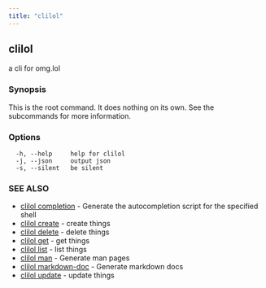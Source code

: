 ```yaml
---
title: "clilol"
---
```

## clilol

a cli for omg.lol

### Synopsis

This is the root command. It does nothing on its own.
See the subcommands for more information.

### Options

```
  -h, --help     help for clilol
  -j, --json     output json
  -s, --silent   be silent
```

### SEE ALSO

* [clilol completion](clilol_completion.md)	 - Generate the autocompletion script for the specified shell
* [clilol create](clilol_create.md)	 - create things
* [clilol delete](clilol_delete.md)	 - delete things
* [clilol get](clilol_get.md)	 - get things
* [clilol list](clilol_list.md)	 - list things
* [clilol man](clilol_man.md)	 - Generate man pages
* [clilol markdown-doc](clilol_markdown-doc.md)	 - Generate markdown docs
* [clilol update](clilol_update.md)	 - update things


